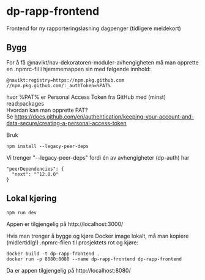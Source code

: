 # dp-rapp-frontend
Frontend for ny rapporteringsløsning dagpenger (tidligere meldekort)

## Bygg
For å få @navikt/nav-dekoratoren-moduler-avhengigheten må man opprette en .npmrc-fil i hjemmemappen sin med følgende innhold:
```
@navikt:registry=https://npm.pkg.github.com
//npm.pkg.github.com/:_authToken=%PAT%
```
hvor %PAT% er Personal Access Token fra GitHub med (minst) read:packages  
Hvordan kan man opprette PAT?  
Se https://docs.github.com/en/authentication/keeping-your-account-and-data-secure/creating-a-personal-access-token

Bruk
```
npm install --legacy-peer-deps
```
Vi trenger "--legacy-peer-deps" fordi én av avhengigheter (dp-auth) har
```
"peerDependencies": {
  "next": "^12.0.0"
}
```

## Lokal kjøring
```
npm run dev
```
Appen er tilgjengelig på http://localhost:3000/

Hvis man trenger å bygge og kjøre Docker image lokalt, må man kopiere (midlertidig!) .npmrc-filen til prosjektets rot
og kjøre:
```
docker build -t dp-rapp-frontend .
docker run -p 8080:8080 --name dp-rapp-frontend dp-rapp-frontend
```
Da er appen tilgjengelig på http://localhost:8080/